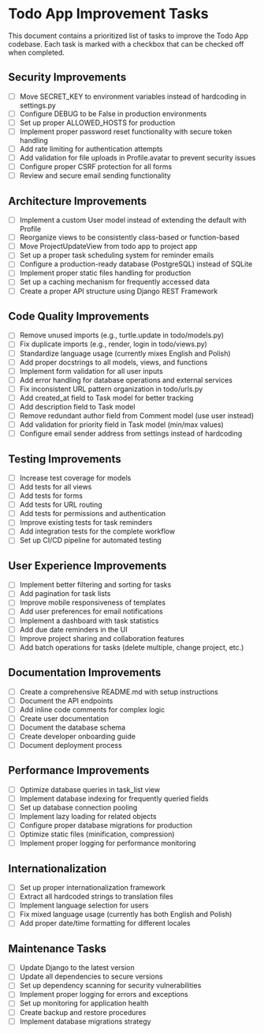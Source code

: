 # Todo App Improvement Tasks

This document contains a prioritized list of tasks to improve the Todo App codebase. Each task is marked with a checkbox that can be checked off when completed.

## Security Improvements

- [ ] Move SECRET_KEY to environment variables instead of hardcoding in settings.py
- [ ] Configure DEBUG to be False in production environments
- [ ] Set up proper ALLOWED_HOSTS for production
- [ ] Implement proper password reset functionality with secure token handling
- [ ] Add rate limiting for authentication attempts
- [ ] Add validation for file uploads in Profile.avatar to prevent security issues
- [ ] Configure proper CSRF protection for all forms
- [ ] Review and secure email sending functionality

## Architecture Improvements

- [ ] Implement a custom User model instead of extending the default with Profile
- [ ] Reorganize views to be consistently class-based or function-based
- [ ] Move ProjectUpdateView from todo app to project app
- [ ] Set up a proper task scheduling system for reminder emails
- [ ] Configure a production-ready database (PostgreSQL) instead of SQLite
- [ ] Implement proper static files handling for production
- [ ] Set up a caching mechanism for frequently accessed data
- [ ] Create a proper API structure using Django REST Framework

## Code Quality Improvements

- [ ] Remove unused imports (e.g., turtle.update in todo/models.py)
- [ ] Fix duplicate imports (e.g., render, login in todo/views.py)
- [ ] Standardize language usage (currently mixes English and Polish)
- [ ] Add proper docstrings to all models, views, and functions
- [ ] Implement form validation for all user inputs
- [ ] Add error handling for database operations and external services
- [ ] Fix inconsistent URL pattern organization in todo/urls.py
- [ ] Add created_at field to Task model for better tracking
- [ ] Add description field to Task model
- [ ] Remove redundant author field from Comment model (use user instead)
- [ ] Add validation for priority field in Task model (min/max values)
- [ ] Configure email sender address from settings instead of hardcoding

## Testing Improvements

- [ ] Increase test coverage for models
- [ ] Add tests for all views
- [ ] Add tests for forms
- [ ] Add tests for URL routing
- [ ] Add tests for permissions and authentication
- [ ] Improve existing tests for task reminders
- [ ] Add integration tests for the complete workflow
- [ ] Set up CI/CD pipeline for automated testing

## User Experience Improvements

- [ ] Implement better filtering and sorting for tasks
- [ ] Add pagination for task lists
- [ ] Improve mobile responsiveness of templates
- [ ] Add user preferences for email notifications
- [ ] Implement a dashboard with task statistics
- [ ] Add due date reminders in the UI
- [ ] Improve project sharing and collaboration features
- [ ] Add batch operations for tasks (delete multiple, change project, etc.)

## Documentation Improvements

- [ ] Create a comprehensive README.md with setup instructions
- [ ] Document the API endpoints
- [ ] Add inline code comments for complex logic
- [ ] Create user documentation
- [ ] Document the database schema
- [ ] Create developer onboarding guide
- [ ] Document deployment process

## Performance Improvements

- [ ] Optimize database queries in task_list view
- [ ] Implement database indexing for frequently queried fields
- [ ] Set up database connection pooling
- [ ] Implement lazy loading for related objects
- [ ] Configure proper database migrations for production
- [ ] Optimize static files (minification, compression)
- [ ] Implement proper logging for performance monitoring

## Internationalization

- [ ] Set up proper internationalization framework
- [ ] Extract all hardcoded strings to translation files
- [ ] Implement language selection for users
- [ ] Fix mixed language usage (currently has both English and Polish)
- [ ] Add proper date/time formatting for different locales

## Maintenance Tasks

- [ ] Update Django to the latest version
- [ ] Update all dependencies to secure versions
- [ ] Set up dependency scanning for security vulnerabilities
- [ ] Implement proper logging for errors and exceptions
- [ ] Set up monitoring for application health
- [ ] Create backup and restore procedures
- [ ] Implement database migrations strategy